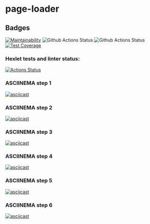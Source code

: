 # page-loader

## Badges
[![Maintainability](https://api.codeclimate.com/v1/badges/fa73fdf8738429e795c7/maintainability)](https://codeclimate.com/github/sound-round/python-project-lvl3/maintainability)
![Github Actions Status](https://github.com/sound-round/python-project-lvl3/actions/workflows/linter.yml/badge.svg)
![Github Actions Status](https://github.com/sound-round/python-project-lvl3/actions/workflows/tests.yml/badge.svg)
[![Test Coverage](https://api.codeclimate.com/v1/badges/fa73fdf8738429e795c7/test_coverage)](https://codeclimate.com/github/sound-round/python-project-lvl3/test_coverage)

### Hexlet tests and linter status:
[![Actions Status](https://github.com/sound-round/python-project-lvl3/workflows/hexlet-check/badge.svg)](https://github.com/sound-round/python-project-lvl3/actions)

### ASCIINEMA step 1
[![asciicast](https://asciinema.org/a/9Vieuv3tL6zmtohjFoKTssNfK.svg)](https://asciinema.org/a/9Vieuv3tL6zmtohjFoKTssNfK)

### ASCIINEMA step 2
[![asciicast](https://asciinema.org/a/xfiXONKkDuOHRTgma0Gxml87f.svg)](https://asciinema.org/a/xfiXONKkDuOHRTgma0Gxml87f)

### ASCIINEMA step 3
[![asciicast](https://asciinema.org/a/HxWYj3JF5yuUPHhy6SenF5R6D.svg)](https://asciinema.org/a/HxWYj3JF5yuUPHhy6SenF5R6D)

### ASCIINEMA step 4
[![asciicast](https://asciinema.org/a/FyYLqvRxvM657wb8QnCovA7tz.svg)](https://asciinema.org/a/FyYLqvRxvM657wb8QnCovA7tz)

### ASCIINEMA step 5
[![asciicast](https://asciinema.org/a/obHQ4OGk1G39jQroKhEt5VHFX.svg)](https://asciinema.org/a/obHQ4OGk1G39jQroKhEt5VHFX)

### ASCIINEMA step 6
[![asciicast](https://asciinema.org/a/a2q0NLN5Y89kxuhRtYlo4GKTK.svg)](https://asciinema.org/a/a2q0NLN5Y89kxuhRtYlo4GKTK)
